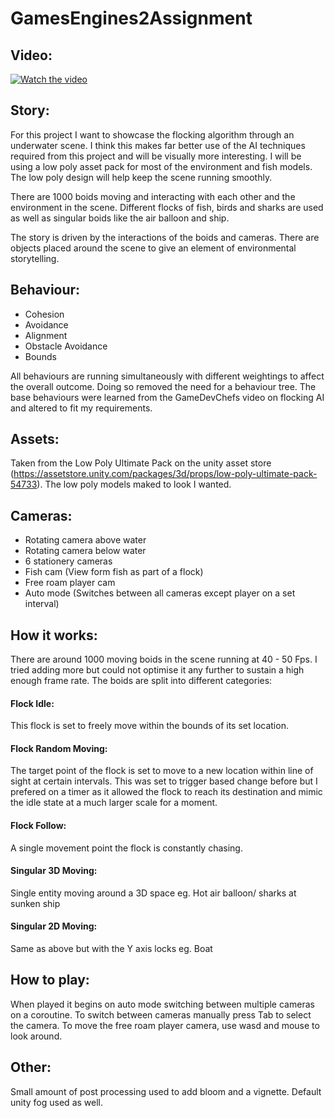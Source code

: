 # GamesEngines2Assignment
 
## Video:
[![Watch the video](https://img.youtube.com/vi/lgXfAAuksV0/maxresdefault.jpg)](https://youtu.be/lgXfAAuksV0)

## Story: 
For this project I want to showcase the flocking algorithm through an underwater scene.
I think this makes far better use of the AI techniques required from this project and will be visually more interesting.
I will be using a low poly asset pack for most of the environment and fish models.
The low poly design will help keep the scene running smoothly.

There are 1000 boids moving and interacting with each other and the environment in the scene.
Different flocks of fish, birds and sharks are used as well as singular boids like the air balloon and ship.

The story is driven by the interactions of the boids and cameras.
There are objects placed around the scene to give an element of environmental storytelling.

## Behaviour: 
  - Cohesion
  - Avoidance
  - Alignment
  - Obstacle Avoidance
  - Bounds

All behaviours are running simultaneously with different weightings to affect the overall outcome.
Doing so removed the need for a behaviour tree.
The base behaviours were learned from the GameDevChefs video on flocking AI and altered to fit my requirements.

## Assets:
Taken from the Low Poly Ultimate Pack on the unity asset store (https://assetstore.unity.com/packages/3d/props/low-poly-ultimate-pack-54733).
The low poly models maked to look I wanted.

## Cameras:
  - Rotating camera above water
  - Rotating camera below water
  - 6 stationery cameras
  - Fish cam (View form fish as part of a flock)
  - Free roam player cam
  - Auto mode (Switches between all cameras except player on a set interval)
  
## How it works:
There are around 1000 moving boids in the scene running at 40 - 50 Fps. I tried adding more but could not optimise it any further to sustain a high enough frame rate.
The boids are split into different categories:
#### Flock Idle:
This flock is set to freely move within the bounds of its set location.
#### Flock Random Moving:
The target point of the flock is set to move to a new location within line of sight at certain intervals. This was set to trigger based change before but I prefered on a timer as it allowed the flock to reach its destination and mimic the idle state at a much larger scale for a moment.
#### Flock Follow:
A single movement point the flock is constantly chasing.
#### Singular 3D Moving:
Single entity moving around a 3D space eg. Hot air balloon/ sharks at sunken ship
#### Singular 2D Moving:
Same as above but with the Y axis locks eg. Boat

## How to play:
When played it begins on auto mode switching between multiple cameras on a coroutine.
To switch between cameras manually press Tab to select the camera.
To move the free roam player camera, use wasd and mouse to look around.

## Other:
Small amount of post processing used to add bloom and a vignette.
Default unity fog used as well.

